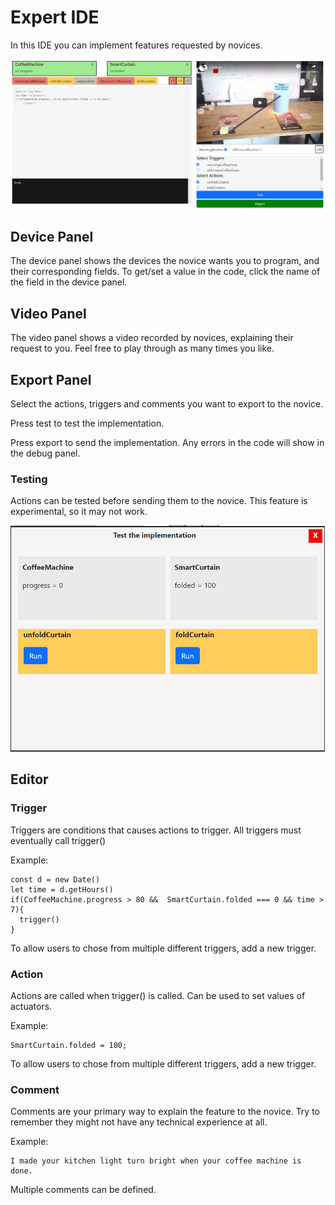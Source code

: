 # Expert IDE
In this IDE you can implement features requested by novices.

<img src="public/fullUI.png" alt="drawing" width="1000"/>

## Device Panel
The device panel shows the devices the novice wants you to program, and their corresponding fields.
To get/set a value in the code, click the name of the field in the device panel.

## Video Panel
The video panel shows a video recorded by novices, explaining their request to you. Feel free to play through as many times you like.

## Export Panel
Select the actions, triggers and comments you want to export to the novice.

Press test to test the implementation.

Press export to send the implementation. Any errors in the code will show in the debug panel.

### Testing
Actions can be tested before sending them to the novice.
This feature is experimental, so it may not work.

<img src="public/test.png" alt="drawing" width="600"/>


## Editor

### Trigger
Triggers are conditions that causes actions to trigger. All triggers must eventually call trigger()

Example:
```
const d = new Date()
let time = d.getHours()
if(CoffeeMachine.progress > 80 &&  SmartCurtain.folded === 0 && time > 7){
  trigger()
}
```

To allow users to chose from multiple different triggers, add a new trigger.

### Action
Actions are called when trigger() is called. Can be used to set values of actuators.

Example:
```
SmartCurtain.folded = 100;
```

To allow users to chose from multiple different triggers, add a new trigger.

### Comment
Comments are your primary way to explain the feature to the novice.
Try to remember they might not have any technical experience at all.

Example:
```
I made your kitchen light turn bright when your coffee machine is done.
```

Multiple comments can be defined.



